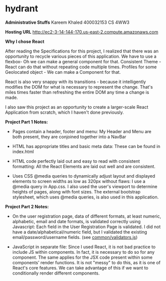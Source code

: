 # hydrant

**Administrative Stuffs**
Kareem Khaled
400032153
CS 4WW3

**Hosting URL**
http://ec2-3-14-144-170.us-east-2.compute.amazonaws.com

**Why I chose React**

After reading the Specifications for this project, I realized that there was an opportunity to recycle various pieces of this application. We have to use a flexbox- Oh we can make a general component for that. Consistent Theme - React can do that without repeating code multiple times. Profiles for some Geolocated object - We can make a Component for that. 

React is also very snappy with its transitions - because it intelligently modifies the DOM for what is necessary to represent the change. That's miles times faster than refreshing the entire DOM any time a change is made. 

I also saw this project as an opportunity to create a larger-scale React Application from scratch, which I haven't done previously. 


**Project Part 1 Notes:**

- Pages contain a header, footer and
menu:
My Header and Menu are both present, they are conjoined together into a NavBar

- HTML has appropriate titles and
basic meta data:
These can be found in index.html

- HTML code perfectly laid out and
easy to read with consistent
formatting:
All the React Elements are laid out well and are consistent.

- Uses CSS @media queries to
dynamically adjust layout and
displayed elements to screen
widths as low as 320px without
flaws:
I use a @media query in App.css. I also used the user's viewport to determine heights of pages, along with font sizes. The external bootstrap stylesheet, which uses @media queries, is also used in this application.

**Project Part 2 Notes:**

- On the user registration page, data of different formats, at least numeric, alphabetic, email and date formats, is validated correctly using Javascript:
Each  field in the User Registration Page is validated. I did not have a date/alphabetical/numeric field, but I validated the existing email/password/username fields. (see [common/validators.js](validators.js))

- JavaScript in separate file:
Since I used React, it is not bad practice to include JS within components. In fact, it is necessary to do so for any component.
The same applies for the JSX code present within some components' render functions. It is not "messy" to do this, as it is one of React's core features. We can take advantage of this if we want to conditionally render different components. 



